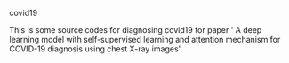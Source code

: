  covid19

 This is some source codes for diagnosing covid19 for paper ' A deep learning model with self-supervised learning and attention mechanism for COVID-19 diagnosis using chest X-ray images'
